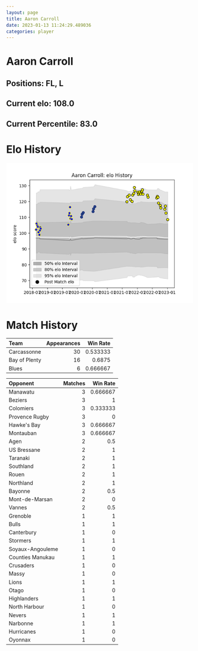 ```yaml
---  
layout: page  
title: Aaron Carroll  
date: 2023-01-13 11:24:29.489036  
categories: player  
---
```

# Aaron Carroll

## Positions: FL, L

## Current elo: 108.0

## Current Percentile: 83.0

# Elo History


![elo history](history_AaronCarroll.png)
# Match History


| Team          |   Appearances |   Win Rate |
|:--------------|--------------:|-----------:|
| Carcassonne   |            30 |   0.533333 |
| Bay of Plenty |            16 |   0.6875   |
| Blues         |             6 |   0.666667 |

| Opponent         |   Matches |   Win Rate |
|:-----------------|----------:|-----------:|
| Manawatu         |         3 |   0.666667 |
| Beziers          |         3 |   1        |
| Colomiers        |         3 |   0.333333 |
| Provence Rugby   |         3 |   0        |
| Hawke's Bay      |         3 |   0.666667 |
| Montauban        |         3 |   0.666667 |
| Agen             |         2 |   0.5      |
| US Bressane      |         2 |   1        |
| Taranaki         |         2 |   1        |
| Southland        |         2 |   1        |
| Rouen            |         2 |   1        |
| Northland        |         2 |   1        |
| Bayonne          |         2 |   0.5      |
| Mont-de-Marsan   |         2 |   0        |
| Vannes           |         2 |   0.5      |
| Grenoble         |         1 |   1        |
| Bulls            |         1 |   1        |
| Canterbury       |         1 |   0        |
| Stormers         |         1 |   1        |
| Soyaux-Angouleme |         1 |   0        |
| Counties Manukau |         1 |   1        |
| Crusaders        |         1 |   0        |
| Massy            |         1 |   0        |
| Lions            |         1 |   1        |
| Otago            |         1 |   0        |
| Highlanders      |         1 |   1        |
| North Harbour    |         1 |   0        |
| Nevers           |         1 |   1        |
| Narbonne         |         1 |   1        |
| Hurricanes       |         1 |   0        |
| Oyonnax          |         1 |   0        |
